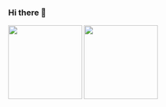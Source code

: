 ### Hi there 👋

<!--
**ALLENYGY/ALLENYGY** is a ✨ _special_ ✨ repository because its `README.md` (this file) appears on your GitHub profile.

Here are some ideas to get you started:

- 🔭 I’m currently working on ...
- 🌱 I’m currently learning ...
- 👯 I’m looking to collaborate on ...
- 🤔 I’m looking for help with ...
- 💬 Ask me about ...
- 📫 How to reach me: ...
- 😄 Pronouns: ...
- ⚡ Fun fact: ...
[![Readme Card](https://github-readme-stats.vercel.app/api/pin/?username=ALLENYGY&repo=ALLENYGY's Blog)](https://github.com/ALLENYGY/ALLENYGY.github.io)

-->

<!--   my-ticker -->    


<div>
  <img src="https://github-readme-stats.vercel.app/api?username=ALLENYGY&show_icons=true&layout=compact&theme=vue" style="height:150px;"/>
  <img src="https://github-readme-stats.vercel.app/api/top-langs/?username=ALLENYGY&show_icons=true&layout=compact&theme=vue&exclude_repo=CUMCM,Probability_Statistics_Project,comments,ImageSpace,GPT-Next,OldALLENYGY.github.io&hide=html,javascripts,jupyter%20notebook)](https://github.com/anuraghazra/github-readme-stats" style="height:150px;"/>
</div>

